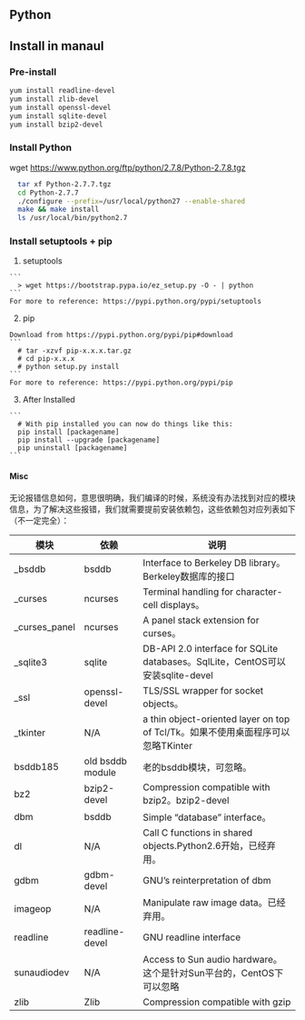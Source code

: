 Python
-----------

Install in manaul
---------

### Pre-install
```sh
yum install readline-devel
yum install zlib-devel
yum install openssl-devel
yum install sqlite-devel
yum install bzip2-devel
```
### Install Python
  wget https://www.python.org/ftp/python/2.7.8/Python-2.7.8.tgz

  ```sh
    tar xf Python-2.7.7.tgz
    cd Python-2.7.7
    ./configure --prefix=/usr/local/python27 --enable-shared
    make && make install
    ls /usr/local/bin/python2.7
  ```
### Install setuptools + pip

  1. setuptools

    ```
      > wget https://bootstrap.pypa.io/ez_setup.py -O - | python
    ```
    For more to reference: https://pypi.python.org/pypi/setuptools
  2. pip
  
    Download from https://pypi.python.org/pypi/pip#download  
    ```
      # tar -xzvf pip-x.x.x.tar.gz
      # cd pip-x.x.x
      # python setup.py install
    ```
    For more to reference: https://pypi.python.org/pypi/pip
  3. After Installed

    ```
      # With pip installed you can now do things like this:
      pip install [packagename]
      pip install --upgrade [packagename]
      pip uninstall [packagename]
    ```


#### Misc

无论报错信息如何，意思很明确，我们编译的时候，系统没有办法找到对应的模块信息，为了解决这些报错，我们就需要提前安装依赖包，这些依赖包对应列表如下（不一定完全）：

模块 | 依赖 | 说明
---- | ---- | ----
_bsddb | bsddb | Interface to Berkeley DB library。Berkeley数据库的接口
_curses | ncurses | Terminal handling for character-cell displays。
_curses_panel | ncurses | A panel stack extension for curses。
_sqlite3 | sqlite | DB-API 2.0 interface for SQLite databases。SqlLite，CentOS可以安装sqlite-devel
_ssl | openssl-devel | TLS/SSL wrapper for socket objects。
_tkinter | N/A | a thin object-oriented layer on top of Tcl/Tk。如果不使用桌面程序可以忽略TKinter
bsddb185 | old bsddb module | 老的bsddb模块，可忽略。
bz2 | bzip2-devel | Compression compatible with bzip2。bzip2-devel
dbm | bsddb | Simple “database” interface。
dl | N/A | Call C functions in shared objects.Python2.6开始，已经弃用。
gdbm | gdbm-devel | GNU’s reinterpretation of dbm
imageop | N/A | Manipulate raw image data。已经弃用。
readline | readline-devel | GNU readline interface
sunaudiodev | N/A | Access to Sun audio hardware。这个是针对Sun平台的，CentOS下可以忽略
zlib | Zlib | Compression compatible with gzip
